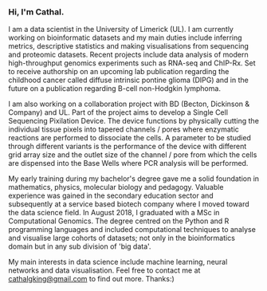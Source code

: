### Hi, I'm Cathal.

<i class="ai ai-google-scholar-square ai-3x"></i>



I am a data scientist in the University of Limerick (UL). I am currently working on bioinformatic datasets and my main duties include inferring metrics, descriptive statistics and making visualisations from sequencing and proteomic datasets. Recent projects include data analysis of modern high-throughput genomics experiments such as RNA-seq and ChIP-Rx. Set to receive authorship on an upcoming lab publication regarding the childhood cancer called diffuse intrinsic pontine glioma (DIPG) and in the future on a publication regarding B-cell non-Hodgkin lymphoma.

I am also working on a collaboration project with BD (Becton, Dickinson & Company) and UL. Part of the project aims to develop a Single Cell Sequencing Pixilation Device. The device functions by physically cutting the individual tissue pixels into tapered channels / pores where enzymatic reactions are performed to dissociate the cells. A parameter to be studied through different variants is the performance of the device with different grid array size and the outlet size of the channel / pore from which the cells are dispensed into the Base Wells where PCR analysis will be performed.

My early training during my bachelor's degree gave me a solid foundation in mathematics, physics, molecular biology and pedagogy. Valuable experience was gained in the secondary education sector and subsequently at a service based biotech company where I moved toward the data science field. In August 2018, I graduated with a MSc in Computational Genomics. The degree centred on the Python and R programming languages and included computational techniques to analyse and visualise large cohorts of datasets; not only in the bioinformatics domain but in any sub division of 'big data'.

My main interests in data science include machine learning, neural networks and data visualisation. Feel free to contact me at cathalgking@gmail.com to find out more. Thanks:)

<!-- **Twitter: [@cking](https://twitter.com/strnr)**   -->
<!-- **Email:** `echo wvtufqifo@hnbjm.dpn | tr '[b-{' '[a-z]'` -->
